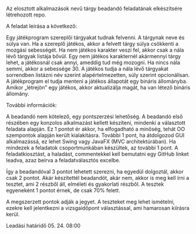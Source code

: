 Az elosztott alkalmazások nevű tárgy beadandó feladatának elkészítsére létrehozott repo.

A feladat leírása a következő:

Egy játékprogram szereplői tárgyakat tudnak felvenni. A tárgynak neve és súlya van. Ha a szereplő játékos, akkor a felvett tárgy súlya csökkenti a mozgási sebességét. Ha nem játékos karakter veszi fel, akkor csak a nála lévő tárgyak listája bővül. Egy nem játékos karakternél akármennyi tárgy lehet, a játékosnál csak annyi, ameddig tud még mozogni. Ha nincs nála semmi, akkor a sebessége 30. A játékos tudja a nála lévő tárgyakat sorrendben listázni név szerint alapértelmezetten, súly szerint opcionálisan. A játékprogram el tudja menteni a játékos állapotát egy bináris állományba. Amikor „létrejön” egy játékos, akkor aktualizálja magát, ha van létező bináris állomány.

További információk:

A beadandó nem kötelező, egy pontszerzési lehetőség. A beadandó első részében egy konzolos alkalmazást kellett készíteni, mindenki a választott feladata alapján. Ez 1 pontot ér akkor, ha elfogadható a minőség, tehát OO szempontok alapján került kialakításra. További 1 pont, ha átdolgozod GUI alkalmazássá, ez lehet Swing vagy JavaFX (MVC architektúrában). Ha mindezek a feladatok csoportmunkában készültek, az további 1 pont. A feladatkiosztást, a haladást, commentekkel kell bemutatni egy GitHub linket leadva, azaz beírva a feladatválasztós excelbe.

Így a beadandóval 3 pontot lehetett szerezni, ha egyedül dolgoztál, akkor csak 2 pontot. Akár készítettél beadandót, akár nem, akkor is meg kell írni a tesztet, ami 2 részből áll, elméleti és gyakorlati részből. A tesztek egyeneként 1 pontot érnek, de csak 70% felett.

A megszerzett pontok adják a jegyet. A teszteket meg lehet ismételni, ezekre kell jelentkezni a vizsgaidőpont választással, ami hamarosan kiírásra kerül.

Leadási határidő 05. 24. 08:00
